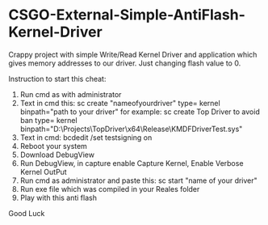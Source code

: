 # CSGO-External-Simple-AntiFlash-Kernel-Driver

Crappy project with simple Write/Read Kernel Driver and application which gives memory addresses to our driver. Just changing flash value to 0. 

Instruction to start this cheat:
1. Run cmd as with administrator 
2. Text in cmd this: sc create "nameofyourdriver" type= kernel binpath="path to your driver"
   for example:  sc create Top Driver to avoid ban type= kernel binpath="D:\Projects\TopDriver\x64\Release\KMDFDriverTest.sys"
3. Text in cmd: bcdedit /set testsigning on
4. Reboot your system
5. Download DebugView
6. Run DebugView, in capture enable Capture Kernel, Enable Verbose Kernel OutPut
7. Run cmd as administrator and paste this: sc start "name of your driver"
8. Run exe file which was compiled in your Reales folder
9. Play with this anti flash

Good Luck
